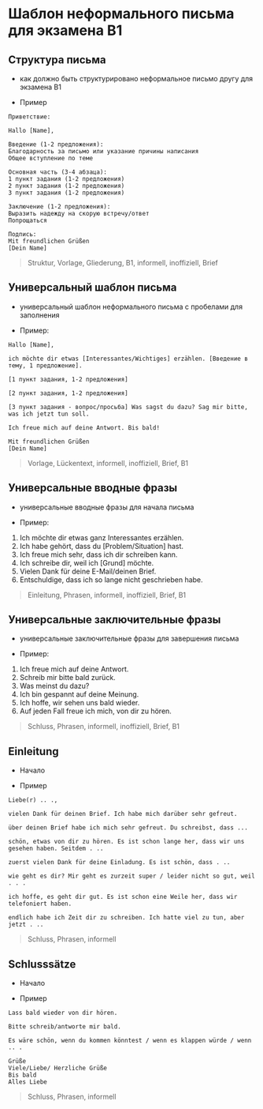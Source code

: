 # Шаблон неформального письма для экзамена B1

## Структура письма
- как должно быть структурировано неформальное письмо другу для экзамена B1
* Пример
```
Приветствие:

Hallo [Name],

Введение (1-2 предложения):
Благодарность за письмо или указание причины написания
Общее вступление по теме

Основная часть (3-4 абзаца):
1 пункт задания (1-2 предложения)
2 пункт задания (1-2 предложения)
3 пункт задания (1-2 предложения)

Заключение (1-2 предложения):
Выразить надежду на скорую встречу/ответ
Попрощаться

Подпись:
Mit freundlichen Grüßen
[Dein Name]
```

> Struktur, Vorlage, Gliederung, B1, informell, inoffiziell, Brief

## Универсальный шаблон письма
- универсальный шаблон неформального письма с пробелами для заполнения
* Пример:
```
Hallo [Name],

ich möchte dir etwas [Interessantes/Wichtiges] erzählen. [Введение в тему, 1 предложение].

[1 пункт задания, 1-2 предложения]

[2 пункт задания, 1-2 предложения]

[3 пункт задания - вопрос/просьба] Was sagst du dazu? Sag mir bitte, was ich jetzt tun soll.

Ich freue mich auf deine Antwort. Bis bald!

Mit freundlichen Grüßen
[Dein Name]
```

> Vorlage, Lückentext, informell, inoffiziell, Brief, B1


## Универсальные вводные фразы
- универсальные вводные фразы для начала письма
* Пример:
1. Ich möchte dir etwas ganz Interessantes erzählen.
2. Ich habe gehört, dass du [Problem/Situation] hast.
3. Ich freue mich sehr, dass ich dir schreiben kann.
4. Ich schreibe dir, weil ich [Grund] möchte.
5. Vielen Dank für deine E-Mail/deinen Brief.
6. Entschuldige, dass ich so lange nicht geschrieben habe.

> Einleitung, Phrasen, informell, inoffiziell, Brief, B1

## Универсальные заключительные фразы
- универсальные заключительные фразы для завершения письма
* Пример:
1. Ich freue mich auf deine Antwort.
2. Schreib mir bitte bald zurück.
3. Was meinst du dazu?
4. Ich bin gespannt auf deine Meinung.
5. Ich hoffe, wir sehen uns bald wieder.
6. Auf jeden Fall freue ich mich, von dir zu hören.

> Schluss, Phrasen, informell, inoffiziell, Brief, B1



## Einleitung
- Начало
* Пример
```
Liebe(r) .. .,

vielen Dank für deinen Brief. Ich habe mich darüber sehr gefreut.

über deinen Brief habe ich mich sehr gefreut. Du schreibst, dass ...

schön, etwas von dir zu hören. Es ist schon lange her, dass wir uns gesehen haben. Seitdem . ..

zuerst vielen Dank für deine Einladung. Es ist schön, dass . ..

wie geht es dir? Mir geht es zurzeit super / leider nicht so gut, weil . . .

ich hoffe, es geht dir gut. Es ist schon eine Weile her, dass wir telefoniert haben.

endlich habe ich Zeit dir zu schreiben. Ich hatte viel zu tun, aber jetzt . ..
```
> Schluss, Phrasen, informell


## Schlusssätze
- Начало
* Пример
```
Lass bald wieder von dir hören.

Bitte schreib/antworte mir bald.

Es wäre schön, wenn du kommen könntest / wenn es klappen würde / wenn .. .

Grüße
Viele/Liebe/ Herzliche Grüße
Bis bald
Alles Liebe
```
> Schluss, Phrasen, informell